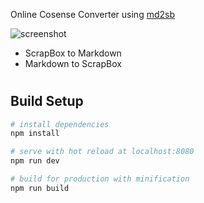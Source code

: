 Online Cosense Converter using [md2sb](https://github.com/pastak/scrapbox-converter/tree/master/packages/md2sb)

![screenshot](screenshot.png)

 - ScrapBox to Markdown
 - Markdown to ScrapBox

# 


## Build Setup

``` bash
# install dependencies
npm install

# serve with hot reload at localhost:8080
npm run dev

# build for production with minification
npm run build
```
